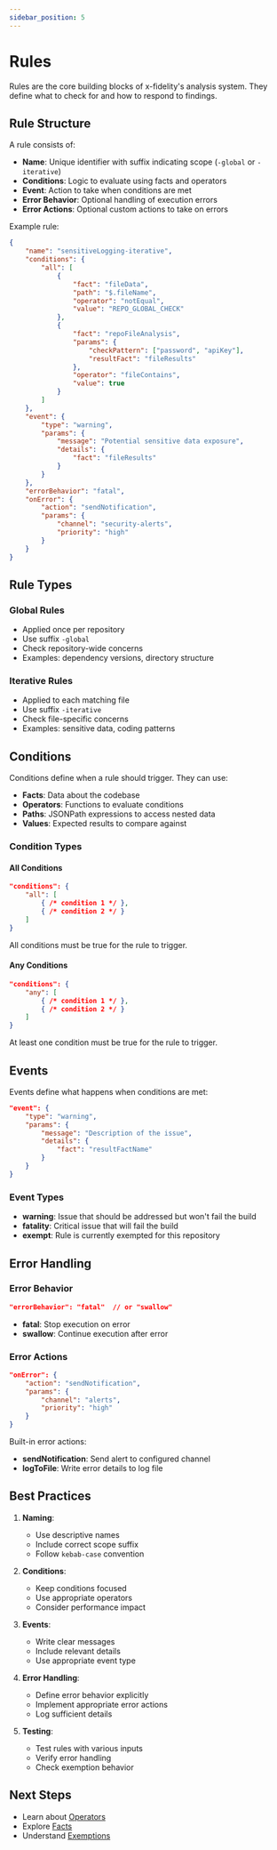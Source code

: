 ```yaml
---
sidebar_position: 5
---
```


# Rules

Rules are the core building blocks of x-fidelity's analysis system. They define what to check for and how to respond to findings.

## Rule Structure

A rule consists of:
- **Name**: Unique identifier with suffix indicating scope (`-global` or `-iterative`)
- **Conditions**: Logic to evaluate using facts and operators
- **Event**: Action to take when conditions are met
- **Error Behavior**: Optional handling of execution errors
- **Error Actions**: Optional custom actions to take on errors

Example rule:
```json
{
    "name": "sensitiveLogging-iterative",
    "conditions": {
        "all": [
            {
                "fact": "fileData",
                "path": "$.fileName",
                "operator": "notEqual",
                "value": "REPO_GLOBAL_CHECK"
            },
            {
                "fact": "repoFileAnalysis",
                "params": {
                    "checkPattern": ["password", "apiKey"],
                    "resultFact": "fileResults"
                },
                "operator": "fileContains",
                "value": true
            }
        ]
    },
    "event": {
        "type": "warning",
        "params": {
            "message": "Potential sensitive data exposure",
            "details": {
                "fact": "fileResults"
            }
        }
    },
    "errorBehavior": "fatal",
    "onError": {
        "action": "sendNotification",
        "params": {
            "channel": "security-alerts",
            "priority": "high"
        }
    }
}
```

## Rule Types

### Global Rules
- Applied once per repository
- Use suffix `-global`
- Check repository-wide concerns
- Examples: dependency versions, directory structure

### Iterative Rules
- Applied to each matching file
- Use suffix `-iterative`
- Check file-specific concerns
- Examples: sensitive data, coding patterns

## Conditions

Conditions define when a rule should trigger. They can use:
- **Facts**: Data about the codebase
- **Operators**: Functions to evaluate conditions
- **Paths**: JSONPath expressions to access nested data
- **Values**: Expected results to compare against

### Condition Types

#### All Conditions
```json
"conditions": {
    "all": [
        { /* condition 1 */ },
        { /* condition 2 */ }
    ]
}
```
All conditions must be true for the rule to trigger.

#### Any Conditions
```json
"conditions": {
    "any": [
        { /* condition 1 */ },
        { /* condition 2 */ }
    ]
}
```
At least one condition must be true for the rule to trigger.

## Events

Events define what happens when conditions are met:

```json
"event": {
    "type": "warning",
    "params": {
        "message": "Description of the issue",
        "details": {
            "fact": "resultFactName"
        }
    }
}
```

### Event Types
- **warning**: Issue that should be addressed but won't fail the build
- **fatality**: Critical issue that will fail the build
- **exempt**: Rule is currently exempted for this repository

## Error Handling

### Error Behavior
```json
"errorBehavior": "fatal"  // or "swallow"
```
- **fatal**: Stop execution on error
- **swallow**: Continue execution after error

### Error Actions
```json
"onError": {
    "action": "sendNotification",
    "params": {
        "channel": "alerts",
        "priority": "high"
    }
}
```

Built-in error actions:
- **sendNotification**: Send alert to configured channel
- **logToFile**: Write error details to log file

## Best Practices

1. **Naming**:
   - Use descriptive names
   - Include correct scope suffix
   - Follow `kebab-case` convention

2. **Conditions**:
   - Keep conditions focused
   - Use appropriate operators
   - Consider performance impact

3. **Events**:
   - Write clear messages
   - Include relevant details
   - Use appropriate event type

4. **Error Handling**:
   - Define error behavior explicitly
   - Implement appropriate error actions
   - Log sufficient details

5. **Testing**:
   - Test rules with various inputs
   - Verify error handling
   - Check exemption behavior

## Next Steps

- Learn about [Operators](operators)
- Explore [Facts](facts)
- Understand [Exemptions](exemptions)
